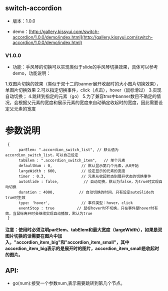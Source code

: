 ## switch-accordion

* 版本：1.0.0

* demo：[http://gallery.kissyui.com/switch-accordion/1.0.0/demo/index.html](http://gallery.kissyui.com/switch-accordion/1.0.0/demo/index.html)

### V1.0.0

 * 功能：手风琴的切换可以实现类似于slide的手风琴切换效果，具体可以参考demo，功能说明：

 1.双图片切换的效果（类似于双十二的banner展开收起时的大小图片切换效果），单图片切换效果
 2.可以指定切换事件，click（点击），hover（鼠标滑过）
 3.实现自动切换；
 4.跳转到指定的元素（go）
 5.为了兼容tms中banner数目不确定的情况，会根据父元素的宽度和展示元素的宽度来自动确定收起时的宽度，因此需要设定父元素的宽度
 
# 参数说明

```
 {
      parElem: ".accordion_switch_list", // 默认值为accordion_switch_list，可以自己设定
      tabElem : ".accordion_switch_item",   // 单个元素
      defaultNum : 0,             // 默认显示第几个元素，从0开始
      largeWidth : 600,           // 设定显示的元素的宽度
      timer : 0.3,                // 元素从收起状态到展开状态的切换事件
      autoSlide : false,           // 自动切换，默认为false，为true时实现自动切换
      duration : 4000,           // 自动切换的时间，只有设定autoSlide为true时生效
      type: 'hover',              // 事件类型：hover，click
      eventStop : true          // 鼠标hover时不切换，只在事件是hover时有效，当鼠标离开时会继续实现自动播放，默认为true
 }
```

#### 注意：使用时必须注明parElem、tabElem和最大宽度（largeWidth），如果是双图片切换的话需要在图片中加入，"accordion_item_big"和"accordion_item_small"，其中accordion_item_big表示的是展开时的图片，accordion_item_small是收起时的图片。

## API:

* go(num):接受一个参数num,表示需要跳转到第几个节点。
